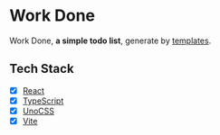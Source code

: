 # Work Done

Work Done, **a simple todo list**, generate by [templates](https://github.com/vikiboss/templates).

## Tech Stack

- [x] [React](https://reactjs.org/)
- [x] [TypeScript](https://www.typescriptlang.org/)
- [x] [UnoCSS](https://unocss.dev/)
- [x] [Vite](https://vitejs.dev/)
